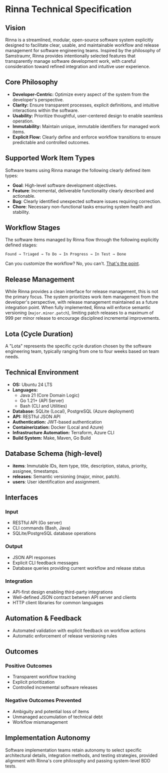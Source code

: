 <!-- Copyright (c) 2025 [Eric C. Mumford](https://github.com/heymumford) [@heymumford], Gemini Deep Research, Claude 3.7. -->

# Rinna Technical Specification

## Vision

Rinna is a streamlined, modular, open-source software system explicitly designed to facilitate clear, usable, and maintainable workflow and release management for software engineering teams. Inspired by the philosophy of Samstraumr, Rinna provides intentionally selected features that transparently manage software development work, with careful consideration toward refined integration and intuitive user experience.

## Core Philosophy

- **Developer-Centric:** Optimize every aspect of the system from the developer's perspective.
- **Clarity:** Ensure transparent processes, explicit definitions, and intuitive interactions within the software.
- **Usability:** Prioritize thoughtful, user-centered design to enable seamless operation.
- **Immutability:** Maintain unique, immutable identifiers for managed work items.
- **Explicit Flow:** Clearly define and enforce workflow transitions to ensure predictable and controlled outcomes.

## Supported Work Item Types

Software teams using Rinna manage the following clearly defined item types:

- **Goal**: High-level software development objectives.
- **Feature**: Incremental, deliverable functionality clearly described and actionable.
- **Bug**: Clearly identified unexpected software issues requiring correction.
- **Chore**: Necessary non-functional tasks ensuring system health and stability.

## Workflow Stages

The software items managed by Rinna flow through the following explicitly defined stages:
```
Found → Triaged → To Do → In Progress → In Test → Done
```

Can you customize the workflow? No, you can't. [That's the point](user-guide/workflow-philosophy.md).

## Release Management

While Rinna provides a clean interface for release management, this is not the primary focus. The system prioritizes work item management from the developer's perspective, with release management maintained as a future integration point. When fully implemented, Rinna will enforce semantic versioning (`major.minor.patch`), limiting patch releases to a maximum of 999 per minor release to encourage disciplined incremental improvements.

## Lota (Cycle Duration)

A "Lota" represents the specific cycle duration chosen by the software engineering team, typically ranging from one to four weeks based on team needs.

## Technical Environment

- **OS:** Ubuntu 24 LTS
- **Languages:** 
  - Java 21 (Core Domain Logic)
  - Go 1.21+ (API Server)
  - Bash (CLI and Utilities)
- **Database:** SQLite (Local), PostgreSQL (Azure deployment)
- **API:** RESTful JSON API
- **Authentication:** JWT-based authentication
- **Containerization:** Docker (Local and Azure)
- **Infrastructure Automation:** Terraform, Azure CLI
- **Build System:** Make, Maven, Go Build

## Database Schema (high-level)

- **items**: Immutable IDs, item type, title, description, status, priority, assignee, timestamps.
- **releases**: Semantic versioning (major, minor, patch).
- **users**: User identification and assignment.

## Interfaces

### Input
- RESTful API (Go server)
- CLI commands (Bash, Java)
- SQLite/PostgreSQL database operations

### Output
- JSON API responses
- Explicit CLI feedback messages
- Database queries providing current workflow and release status

### Integration
- API-first design enabling third-party integrations
- Well-defined JSON contract between API server and clients
- HTTP client libraries for common languages

## Automation & Feedback
- Automated validation with explicit feedback on workflow actions
- Automatic enforcement of release versioning rules

## Outcomes

### Positive Outcomes
- Transparent workflow tracking
- Explicit prioritization
- Controlled incremental software releases

### Negative Outcomes Prevented
- Ambiguity and potential loss of items
- Unmanaged accumulation of technical debt
- Workflow mismanagement

## Implementation Autonomy

Software implementation teams retain autonomy to select specific architectural details, integration methods, and testing strategies, provided alignment with Rinna's core philosophy and passing system-level BDD tests.
